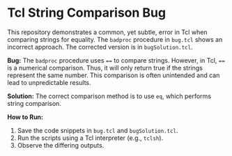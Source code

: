 # Tcl String Comparison Bug

This repository demonstrates a common, yet subtle, error in Tcl when comparing strings for equality.  The `badproc` procedure in `bug.tcl` shows an incorrect approach. The corrected version is in `bugSolution.tcl`.

**Bug:** The `badproc` procedure uses `==` to compare strings. However, in Tcl, `==` is a numerical comparison. Thus, it will only return true if the strings represent the same number. This comparison is often unintended and can lead to unpredictable results.

**Solution:** The correct comparison method is to use `eq`, which performs string comparison.

**How to Run:**
1. Save the code snippets in `bug.tcl` and `bugSolution.tcl`. 
2. Run the scripts using a Tcl interpreter (e.g., `tclsh`). 
3. Observe the differing outputs.